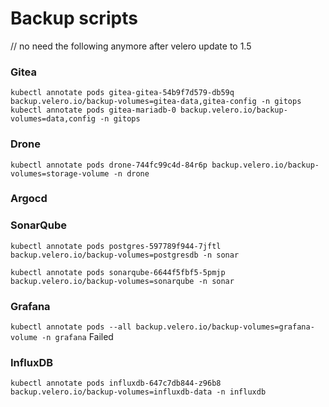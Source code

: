 # Backup scripts

// no need the following anymore after velero update to 1.5

### Gitea
`kubectl annotate pods gitea-gitea-54b9f7d579-db59q backup.velero.io/backup-volumes=gitea-data,gitea-config -n gitops`
`kubectl annotate pods gitea-mariadb-0 backup.velero.io/backup-volumes=data,config -n gitops`

### Drone
`kubectl annotate pods drone-744fc99c4d-84r6p backup.velero.io/backup-volumes=storage-volume -n drone`

### Argocd


### SonarQube
`kubectl annotate pods postgres-597789f944-7jftl backup.velero.io/backup-volumes=postgresdb -n sonar`

`kubectl annotate pods sonarqube-6644f5fbf5-5pmjp backup.velero.io/backup-volumes=sonarqube -n sonar`

### Grafana
`kubectl annotate pods --all backup.velero.io/backup-volumes=grafana-volume -n grafana`  Failed

### InfluxDB
`kubectl annotate pods influxdb-647c7db844-z96b8 backup.velero.io/backup-volumes=influxdb-data -n influxdb`